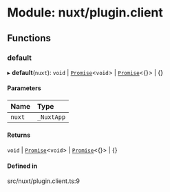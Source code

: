 # Module: nuxt/plugin.client

## Functions

### <a id="default" name="default"></a> default

▸ **default**(`nuxt`): `void` \| [`Promise`]( https://developer.mozilla.org/en-US/docs/Web/JavaScript/Reference/Global_Objects/Promise )\<`void`\> \| [`Promise`]( https://developer.mozilla.org/en-US/docs/Web/JavaScript/Reference/Global_Objects/Promise )\<{}\> \| {}

#### Parameters

| Name | Type |
| :------ | :------ |
| `nuxt` | `_NuxtApp` |

#### Returns

`void` \| [`Promise`]( https://developer.mozilla.org/en-US/docs/Web/JavaScript/Reference/Global_Objects/Promise )\<`void`\> \| [`Promise`]( https://developer.mozilla.org/en-US/docs/Web/JavaScript/Reference/Global_Objects/Promise )\<{}\> \| {}

#### Defined in

src/nuxt/plugin.client.ts:9

